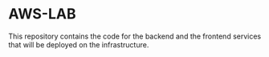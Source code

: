 # AWS-LAB
This repository contains the code for the backend and the frontend services that will be deployed on the infrastructure.
